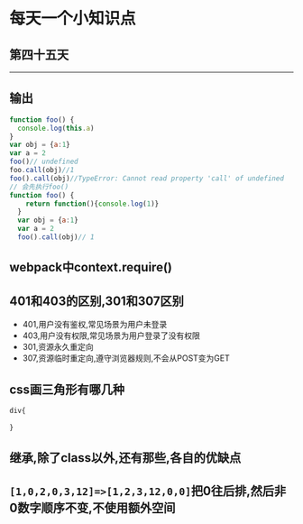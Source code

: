 # 每天一个小知识点
## 第四十五天 
---

## 输出
```js
function foo() {
  console.log(this.a)
}
var obj = {a:1}
var a = 2
foo()// undefined
foo.call(obj)//1
foo().call(obj)//TypeError: Cannot read property 'call' of undefined
// 会先执行foo()
function foo() {
    return function(){console.log(1)}
  }
  var obj = {a:1}
  var a = 2
  foo().call(obj)// 1
```
## webpack中context.require()

## 401和403的区别,301和307区别
- 401,用户没有鉴权,常见场景为用户未登录
- 403,用户没有权限,常见场景为用户登录了没有权限
- 301,资源永久重定向
- 307,资源临时重定向,遵守浏览器规则,不会从POST变为GET
## css画三角形有哪几种
```css
div{
  
}
```
## 继承,除了class以外,还有那些,各自的优缺点

## `[1,0,2,0,3,12]=>[1,2,3,12,0,0]`把0往后排,然后非0数字顺序不变,不使用额外空间